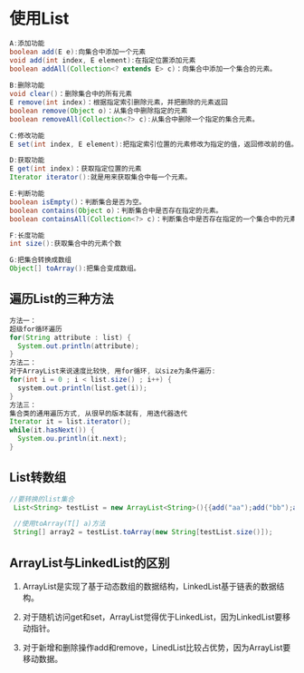 # 使用List

```java
A:添加功能
boolean add(E e):向集合中添加一个元素
void add(int index, E element):在指定位置添加元素
boolean addAll(Collection<? extends E> c)：向集合中添加一个集合的元素。
    
B:删除功能
void clear()：删除集合中的所有元素
E remove(int index)：根据指定索引删除元素，并把删除的元素返回
boolean remove(Object o)：从集合中删除指定的元素
boolean removeAll(Collection<?> c):从集合中删除一个指定的集合元素。

C:修改功能
E set(int index, E element):把指定索引位置的元素修改为指定的值，返回修改前的值。

D:获取功能
E get(int index)：获取指定位置的元素
Iterator iterator():就是用来获取集合中每一个元素。

E:判断功能
boolean isEmpty()：判断集合是否为空。
boolean contains(Object o)：判断集合中是否存在指定的元素。
boolean containsAll(Collection<?> c)：判断集合中是否存在指定的一个集合中的元素。

F:长度功能
int size():获取集合中的元素个数

G:把集合转换成数组
Object[] toArray():把集合变成数组。

```

## 遍历List的三种方法

```java
方法一：
超级for循环遍历
for(String attribute : list) {
  System.out.println(attribute);
}
方法二：
对于ArrayList来说速度比较快, 用for循环, 以size为条件遍历:
for(int i = 0 ; i < list.size() ; i++) {
  system.out.println(list.get(i));
}
方法三：
集合类的通用遍历方式, 从很早的版本就有, 用迭代器迭代
Iterator it = list.iterator();
while(it.hasNext()) {
  System.ou.println(it.next);
}
```

## List转数组

```java
//要转换的list集合
 List<String> testList = new ArrayList<String>(){{add("aa");add("bb");add("cc");}};

 //使用toArray(T[] a)方法
 String[] array2 = testList.toArray(new String[testList.size()]);
```

## ArrayList与LinkedList的区别

1. ArrayList是实现了基于动态数组的数据结构，LinkedList基于链表的数据结构。 

2. 对于随机访问get和set，ArrayList觉得优于LinkedList，因为LinkedList要移动指针。 

3. 对于新增和删除操作add和remove，LinedList比较占优势，因为ArrayList要移动数据。 

